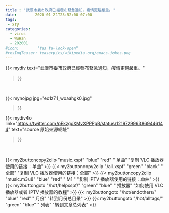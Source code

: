 ```yaml
---
title : "武漢市委市政府已經發布緊急通知，疫情更趨嚴重。"
date:        2020-01-21T23:52:00-07:00
tags:
 - xry
categories:
  - virus
  - WuHan
  - 202001
#icon:        "fas fa-lock-open"
#resImgTeaser: teaserpics/wikipedia.org/emacs-jokes.png
---
```



{{< mydiv text="武漢市委市政府已經發布緊急通知，疫情更趨嚴重。"
>}}
<br>


{{< mynojpg jpg="eo1z71_woaahgk0.jpg"
>}}


{{< mydiv4o link="https://twitter.com/pEkzgoXMvXPPPgB/status/1219729963869446144"
text="source 原始來源網址"
>}}


<br>

{{< my2buttoncopy2clip "music.xspf"        "blue"   "red"    " 单曲"  "复制 VLC 播放器使用的链接：单曲" >}} {{< my2buttoncopy2clip "/all.xspf"         "green"  "black"  " 全部"  "复制 VLC 播放器使用的链接：全部" >}} {{< my2buttoncopy2clip "music.m3u8"        "blue"   "red"    " M1 "    "复制 IPTV 播放器使用的链接：单曲" >}} {{< my2buttongoto      "/hot/helpxspf/"    "green"  "blue"   " 播放器" "如何使用 VLC 播放器或者 IPTV 播放器的教程" >}} {{< my2buttongoto      "/hot/endothers/"   "blue"   "red"    " 月份"   "转到月份总目录" >}} {{< my2buttongoto      "/hot/alltags/"     "green"  "blue"   " 列表"   "转到文章总列表" >}} 
